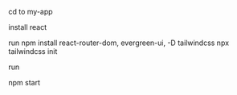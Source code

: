 
cd to my-app




install react



run 
npm install react-router-dom, evergreen-ui, -D tailwindcss npx tailwindcss init

run 

npm start
 
